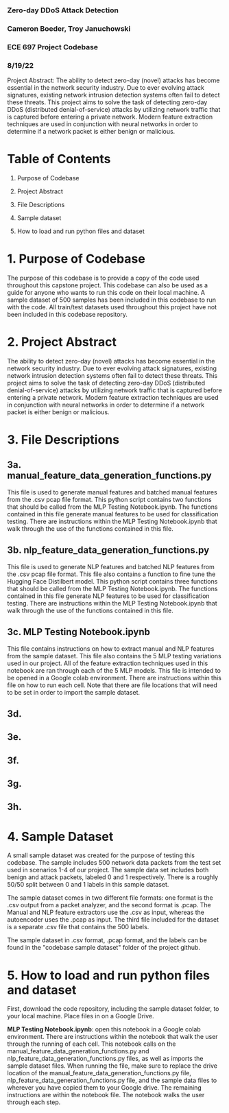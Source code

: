 ### Zero-day DDoS Attack Detection

### Cameron Boeder, Troy Januchowski

### ECE 697 Project Codebase

### 8/19/22

Project Abstract: The ability to detect zero-day (novel) attacks has become essential in the network security industry. Due to ever evolving attack signatures, existing network intrusion detection systems often fail to detect these threats. This project aims to solve the task of detecting zero-day DDoS (distributed denial-of-service) attacks by utilizing network traffic that is captured before entering a private network. Modern feature extraction techniques are used in conjunction with neural networks in order to determine if a network packet is either benign or malicious.

# Table of Contents

1. Purpose of Codebase

1. Project Abstract

1. File Descriptions

1. Sample dataset

1. How to load and run python files and dataset

# 1. Purpose of Codebase

The purpose of this codebase is to provide a copy of the code used throughout this capstone project. This codebase can also be used as a guide for anyone who wants to run this code on their local machine. A sample dataset of 500 samples has been included in this codebase to run with the code. All train/test datasets used throughout this project have not been included in this codebase repository. 

# 2. Project Abstract

The ability to detect zero-day (novel) attacks has become essential in the network security industry. Due to ever evolving attack signatures, existing network intrusion detection systems often fail to detect these threats. This project aims to solve the task of detecting zero-day DDoS (distributed denial-of-service) attacks by utilizing network traffic that is captured before entering a private network. Modern feature extraction techniques are used in conjunction with neural networks in order to determine if a network packet is either benign or malicious.

# 3. File Descriptions

## 3a. manual_feature_data_generation_functions.py

This file is used to generate manual features and batched manual features from the .csv pcap file format. This python script contains two functions that should be called from the MLP Testing Notebook.ipynb. The functions contained in this file generate manual features to be used for classification testing. There are instructions within the MLP Testing Notebook.ipynb that walk through the use of the functions contained in this file.

## 3b. nlp_feature_data_generation_functions.py

This file is used to generate NLP features and batched NLP features from the .csv pcap file format. This file also contains a function to fine tune the Hugging Face Distilbert model. This python script contains three functions that should be called from the MLP Testing Notebook.ipynb. The functions contained in this file generate NLP features to be used for classification testing. There are instructions within the MLP Testing Notebook.ipynb that walk through the use of the functions contained in this file.


## 3c. MLP Testing Notebook.ipynb

This file contains instructions on how to extract manual and NLP features from the sample dataset. This file also contains the 5 MLP testing variations used in our project. All of the feature extraction techniques used in this notebook are ran through each of the 5 MLP models. This file is intended to be opened in a Google colab environment. There are instructions within this file on how to run each cell. Note that there are file locations that will need to be set in order to import the sample dataset.




## 3d. 


## 3e.


## 3f.


## 3g.


## 3h.

# 4. Sample Dataset

A small sample dataset was created for the purpose of testing this codebase. The sample includes 500 network data packets from the test set used in scenarios 1-4 of our project. The sample data set includes both benign and attack packets, labeled 0 and 1 respectively. There is a roughly 50/50 split between 0 and 1 labels in this sample dataset.

The sample dataset comes in two different file formats: one format is the .csv output from a packet analyzer, and the second format is .pcap. The Manual and NLP feature extractors use the .csv as input, whereas the autoencoder uses the .pcap as input. The third file included for the dataset is a separate .csv file that contains the 500 labels.

The sample dataset in .csv format, .pcap format, and the labels can be found in the "codebase sample dataset" folder of the project github.

# 5. How to load and run python files and dataset

First, download the code repository, including the sample dataset folder, to your local machine. Place files in on a Google Drive.

**MLP Testing Notebook.ipynb**: open this notebook in a Google colab environment. There are instructions within the notebook that walk the user through the running of each cell. This notebook calls on the manual_feature_data_generation_functions.py and nlp_feature_data_generation_functions.py files, as well as imports the sample dataset files. When running the file, make sure to replace the drive location of the manual_feature_data_generation_functions.py file, nlp_feature_data_generation_functions.py file, and the sample data files to wherever you have copied them to your Google drive. The remaining instructions are within the notebook file. The notebook walks the user through each step.


